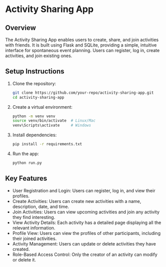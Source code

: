 # Activity Sharing App

## Overview
The Activity Sharing App enables users to create, share, and join activities with friends. It is built using Flask and SQLite, providing a simple, intuitive interface for spontaneous event planning. Users can register, log in, create activities, and join existing ones.

## Setup Instructions
1. Clone the repository:
   ```bash
   git clone https://github.com/your-repo/activity-sharing-app.git
   cd activity-sharing-app
   ```

2. Create a virtual environment:
   ```bash
   python -m venv venv
   source venv/bin/activate  # Linux/Mac
   venv\Scripts\activate     # Windows
   ```
3. Install dependencies:
   ```bash
   pip install -r requirements.txt
   ```
4. Run the app:
   ```bash
   python run.py
   ```

## Key Features
- User Registration and Login: Users can register, log in, and view their profiles.
- Create Activities: Users can create new activities with a name, description, date, and time.
- Join Activities: Users can view upcoming activities and join any activity they find interesting.
- View Activity Details: Each activity has a detailed page displaying all the relevant information.
- Profile View: Users can view the profiles of other participants, including their joined activities.
- Activity Management: Users can update or delete activities they have created.
- Role-Based Access Control: Only the creator of an activity can modify or delete it.
